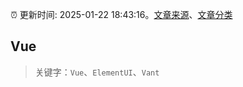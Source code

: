 :alarm_clock: 更新时间: 2025-01-22 18:43:16。[文章来源](/README.md)、[文章分类](/TAGS.md)

## Vue


> 关键字：`Vue`、`ElementUI`、`Vant`



